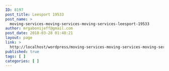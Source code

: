 ```yaml
---
ID: 8197
post_title: Leesport 19533
post_name: >
  moving-services-moving-services-moving-services-leesport-19533
author: mrgabonijeff@gmail.com
post_date: 2018-03-28 01:48:21
layout: page
link: >
  http://localhost/wordpress/moving-services-moving-services-moving-services-leesport-19533/
published: true
tags: [ ]
categories: [ ]
---
```

